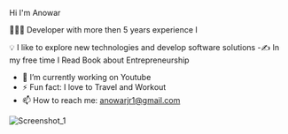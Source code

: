 
Hi I'm Anowar

 👨🏻‍💻 Developer with more then 5 years experience I 
 
 💡  I like to explore new technologies and develop software solutions
   -✍️  In my free time I Read Book about Entrepreneurship
   - 🔭 I’m currently working on Youtube
   - ⚡ Fun fact: I love to Travel and Workout 
   - 📫 How to reach me: anowarjr1@gmail.com
 
 
 
 

 ![Screenshot_1](https://user-images.githubusercontent.com/43091820/120006968-40376200-bffb-11eb-884a-e1f41bbc7927.png)

